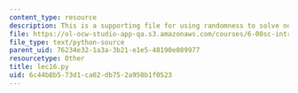 ```yaml
---
content_type: resource
description: This is a supporting file for using randomness to solve non-random problems.
file: https://ol-ocw-studio-app-qa.s3.amazonaws.com/courses/6-00sc-introduction-to-computer-science-and-programming-spring-2011/6c44b8b573d1ca02db752a950b1f0523_lec16.py
file_type: text/python-source
parent_uid: 76234e32-1a3a-3b21-e1e5-48190e089977
resourcetype: Other
title: lec16.py
uid: 6c44b8b5-73d1-ca02-db75-2a950b1f0523
---
```


